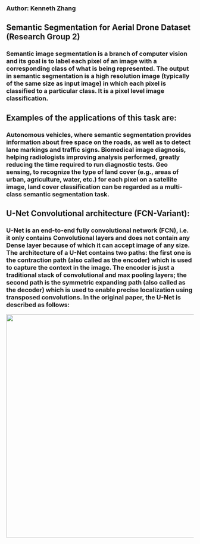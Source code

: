 ### Author: Kenneth Zhang

## Semantic Segmentation for Aerial Drone Dataset (Research Group 2)

### Semantic image segmentation is a branch of computer vision and its goal is to label each pixel of an image with a corresponding class of what is being represented. The output in semantic  segmentation is a high resolution image (typically of the same size as input image) in which each pixel is classified to a particular class. It is a pixel level image classification.

## Examples of the applications of this task are:
### Autonomous vehicles, where semantic segmentation provides information about free space on the roads, as well as to detect lane markings and traffic signs. Biomedical image diagnosis,  helping radiologists improving analysis performed, greatly reducing the time required to run diagnostic tests. Geo sensing, to recognize the type of land cover (e.g., areas of urban,  agriculture, water, etc.) for each pixel on a satellite image, land cover classification can be regarded as a multi-class semantic segmentation task.

## U-Net Convolutional architecture (FCN-Variant):
### U-Net is an end-to-end fully convolutional network (FCN), i.e. it only contains Convolutional layers and does not contain any Dense layer because of which it can accept image of any size.  The architecture of a U-Net contains two paths: the first one is the contraction path (also called as the encoder) which is used to capture the context in the image. The encoder is just a   traditional stack of convolutional and max pooling layers; the second path is the symmetric expanding path (also called as the decoder) which is used to enable precise localization using  transposed convolutions. In the original paper, the U-Net is described as follows:

<img src = "https://miro.medium.com/max/3000/1*OkUrpDD6I0FpugA_bbYBJQ.png" width = 600px/>